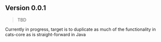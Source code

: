 ## Version 0.0.1

> TBD

Currently in progress, target is to duplicate as much of the functionality in cats-core as is straight-forward in Java
